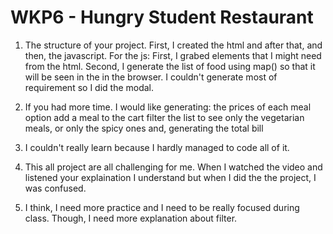 # WKP6 - Hungry Student Restaurant

1. The structure of your project.
First, I created the html and after that, and then, the javascript.
For the js: 
First, I grabed elements that I might need from the html. 
Second, I generate the list of food using map() so that it will be seen in the in the browser. 
I couldn't generate most of requirement so I did the modal.
  
1. If you had more time.
I would like generating:
the prices of each meal option
add a meal to the cart
filter the list to see only the vegetarian meals, or only the spicy ones
and, generating the total bill

1. I couldn't really learn because I hardly managed to code all of it.

1. This all project are all challenging for me. When I watched the video and listened your explaination I understand but when I did the the project, I was confused.

1. I think, I need more practice and I need to be really focused during class. Though, I need more explanation about filter.